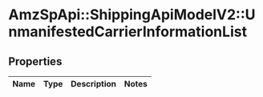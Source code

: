 # AmzSpApi::ShippingApiModelV2::UnmanifestedCarrierInformationList

## Properties
Name | Type | Description | Notes
------------ | ------------- | ------------- | -------------

